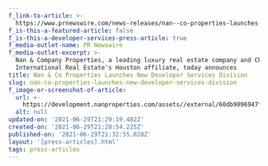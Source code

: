 ```yaml
---
f_link-to-article: >-
  https://www.prnewswire.com/news-releases/nan--co-properties-launches-new-developer-services-division-301146740.html
f_is-this-a-featured-article: false
f_is-this-a-developer-services-press-article: true
f_media-outlet-name: PR Newswire
f_media-outlet-excerpt: >-
  Nan & Company Properties, a leading luxury real estate company and Christie's
  International Real Estate's Houston affiliate, today announces
title: Nan & Co Properties Launches New Developer Services Division
slug: nan-co-properties-launches-new-developer-services-division
f_image-or-screenshot-of-article:
  url: >-
    https://development.nanproperties.com/assets//external/60db9096947f4ba59e81a6f0_content_screen_shot_2020-11-12_at_12.31.30_AM.png
  alt: null
updated-on: '2021-06-29T21:29:19.482Z'
created-on: '2021-06-29T21:28:54.225Z'
published-on: '2021-06-29T21:32:55.028Z'
layout: '[press-articles].html'
tags: press-articles
---
```



